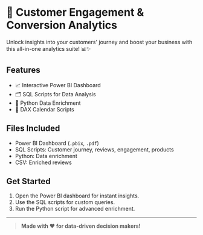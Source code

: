 # 🚀 Customer Engagement & Conversion Analytics

Unlock insights into your customers' journey and boost your business with this all-in-one analytics suite! 📊✨

## Features
- 📈 Interactive Power BI Dashboard
- 🗂️ SQL Scripts for Data Analysis
- 📝 Python Data Enrichment
- 📅 DAX Calendar Scripts

## Files Included
- Power BI Dashboard (`.pbix`, `.pdf`)
- SQL Scripts: Customer journey, reviews, engagement, products
- Python: Data enrichment
- CSV: Enriched reviews

## Get Started
1. Open the Power BI dashboard for instant insights.
2. Use the SQL scripts for custom queries.
3. Run the Python script for advanced enrichment.

---

> **Made with ❤️ for data-driven decision makers!**
